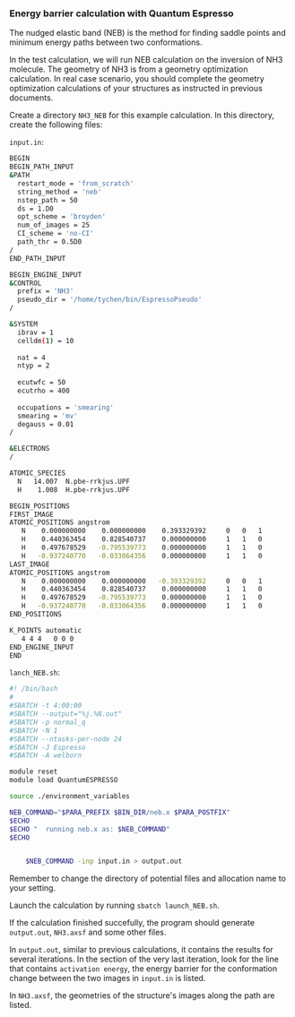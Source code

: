 ### Energy barrier calculation with Quantum Espresso

The nudged elastic band (NEB) is the method for finding saddle points and minimum energy paths between two conformations. 

In the test calculation, we will run NEB calculation on the inversion of NH3 molecule. The geometry of NH3 is from a geometry optimization calculation. In real case scenario, you should complete the geometry optimization calculations of your structures as instructed in previous documents. 

Create a directory `NH3_NEB` for this example calculation. In this directory, create the following files:

`input.in`:
```sh
BEGIN
BEGIN_PATH_INPUT
&PATH
  restart_mode = 'from_scratch'
  string_method = 'neb'
  nstep_path = 50
  ds = 1.D0
  opt_scheme = 'broyden'
  num_of_images = 25
  CI_scheme = 'no-CI'
  path_thr = 0.5D0
/
END_PATH_INPUT

BEGIN_ENGINE_INPUT
&CONTROL
  prefix = 'NH3'
  pseudo_dir = '/home/tychen/bin/EspressoPseudo'
/

&SYSTEM
  ibrav = 1
  celldm(1) = 10
  
  nat = 4
  ntyp = 2
  
  ecutwfc = 50
  ecutrho = 400
  
  occupations = 'smearing'
  smearing = 'mv'
  degauss = 0.01
/

&ELECTRONS
/

ATOMIC_SPECIES 
  N   14.007  N.pbe-rrkjus.UPF  
  H    1.008  H.pbe-rrkjus.UPF

BEGIN_POSITIONS
FIRST_IMAGE
ATOMIC_POSITIONS angstrom
   N    0.000000000    0.000000000    0.393329392     0   0   1
   H    0.440363454    0.828540737    0.000000000     1   1   0
   H    0.497678529   -0.795539773    0.000000000     1   1   0
   H   -0.937240770   -0.033064356    0.000000000     1   1   0
LAST_IMAGE
ATOMIC_POSITIONS angstrom
   N    0.000000000    0.000000000   -0.393329392     0   0   1
   H    0.440363454    0.828540737    0.000000000     1   1   0
   H    0.497678529   -0.795539773    0.000000000     1   1   0
   H   -0.937240770   -0.033064356    0.000000000     1   1   0
END_POSITIONS

K_POINTS automatic
   4 4 4   0 0 0   
END_ENGINE_INPUT
END   
```

`lanch_NEB.sh`:
```sh
#! /bin/bash
#
#SBATCH -t 4:00:00
#SBATCH --output="%j.%N.out"
#SBATCH -p normal_q
#SBATCH -N 1
#SBATCH --ntasks-per-node 24 
#SBATCH -J Espresso
#SBATCH -A welborn

module reset
module load QuantumESPRESSO

source ./environment_variables

NEB_COMMAND="$PARA_PREFIX $BIN_DIR/neb.x $PARA_POSTFIX"
$ECHO
$ECHO "  running neb.x as: $NEB_COMMAND"
$ECHO


    $NEB_COMMAND -inp input.in > output.out
```

Remember to change the directory of potential files and allocation name to your setting.

Launch the calculation by running `sbatch launch_NEB.sh`.

If the calculation finished succefully, the program should generate `output.out`, `NH3.axsf` and some other files. 

In `output.out`, similar to previous calculations, it contains the results for several iterations. In the section of the very last iteration, look for the line that contains `activation energy`, the energy barrier for the conformation change between the two images in `input.in` is listed. 

In `NH3.axsf`, the geometries of the structure's images along the path are listed. 